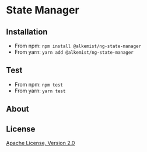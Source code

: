 # State Manager

## Installation

* From npm: `npm install @alkemist/ng-state-manager`
* From yarn: `yarn add @alkemist/ng-state-manager`

## Test

* From npm: `npm test`
* From yarn: `yarn test`

## About

## License

[Apache License, Version 2.0](http://www.apache.org/licenses/LICENSE-2.0.html)
